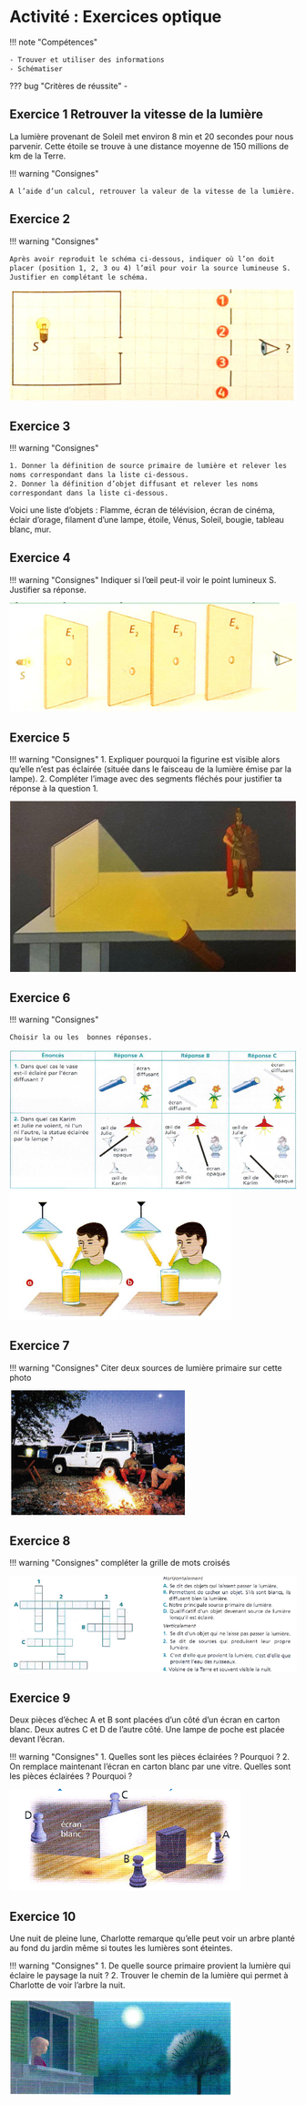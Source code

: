 # Activité : Exercices optique

!!! note "Compétences"

    - Trouver et utiliser des informations
    - Schématiser 

    
??? bug "Critères de réussite"
    - 




## Exercice 1 Retrouver la vitesse de la lumière

La lumière provenant de Soleil met environ 8 min et 20 secondes pour nous parvenir. Cette étoile se trouve à une distance moyenne de 150 millions de km de la Terre. 

!!! warning "Consignes"

    A l’aide d’un calcul, retrouver la valeur de la vitesse de la lumière. 

## Exercice 2 

!!! warning "Consignes"

    Après avoir reproduit le schéma ci-dessous, indiquer où l’on doit placer (position 1, 2, 3 ou 4) l’œil pour voir la source lumineuse S. Justifier en complétant le schéma.

![](pictures/positionOeilExo.png)


## Exercice 3 

!!! warning "Consignes"

    1. Donner la définition de source primaire de lumière et relever les noms correspondant dans la liste ci-dessous.
    2. Donner la définition d’objet diffusant et relever les noms correspondant dans la liste ci-dessous.

Voici une liste d’objets : Flamme, écran de télévision, écran de cinéma, éclair d’orage, filament d’une lampe, étoile, Vénus, Soleil, bougie, tableau blanc, mur.


## Exercice 4

!!! warning "Consignes"
    Indiquer si l’œil peut-il voir le point lumineux S. Justifier sa réponse.
 
![](pictures/exoEcranOeil.png)


## Exercice 5

!!! warning "Consignes"
    1. Expliquer pourquoi la figurine est visible alors qu’elle n’est pas éclairée (située dans le faisceau de la lumière émise par la lampe).
    2. Compléter l’image avec des segments fléchés pour justifier ta réponse à la question 1.


![](exoFigurineEcran.png)

 ## Exercice 6

!!! warning "Consignes"

    Choisir la ou les  bonnes réponses.

![](pictures/imagesQCm.png)
![](pictures/exoChoixRayons.png)

## Exercice 7

!!! warning "Consignes"
    Citer deux sources de lumière primaire sur cette photo

![](pictures/exoSourcesLumieres.png)

## Exercice 8

!!! warning "Consignes"
    compléter la grille de mots croisés

![](pictures/motsCroises.png)

## Exercice 9
Deux pièces d’échec A et B sont placées d’un côté d’un écran en carton blanc. Deux autres C et D de l’autre côté. Une lampe de poche est placée devant l’écran.

!!! warning "Consignes"
    1. Quelles sont les pièces éclairées ? Pourquoi ?
    2. On remplace maintenant l’écran en carton blanc par une vitre. Quelles sont les pièces éclairées ? Pourquoi ?

![](pictures/ExoPionsEcran.png)


## Exercice 10
Une nuit de pleine lune, Charlotte remarque qu’elle peut voir un arbre planté au fond du jardin même si toutes les lumières sont éteintes.

!!! warning "Consignes"
    1. De quelle source primaire provient la lumière qui éclaire le paysage la nuit ?
    2. Trouver le chemin de la lumière qui permet à Charlotte de voir l’arbre la nuit.

![](pictures/exoCharlotteNuit.png)